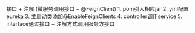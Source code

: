 接口 + 注解 (微服务调用接口 + @FeignClient)
    1. pom引入相应jar
    2. yml配置eureka
    3. 主启动类添加@EnableFeignClients
    4. controller调用service
    5. interface通过接口 + 注解方式调用服务方接口
